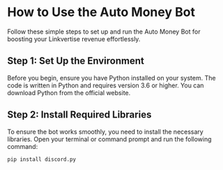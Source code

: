 # How to Use the Auto Money Bot

Follow these simple steps to set up and run the Auto Money Bot for boosting your Linkvertise revenue effortlessly.

## Step 1: Set Up the Environment
Before you begin, ensure you have Python installed on your system. The code is written in Python and requires version 3.6 or higher. You can download Python from the official website.

## Step 2: Install Required Libraries
To ensure the bot works smoothly, you need to install the necessary libraries. Open your terminal or command prompt and run the following command:

```bash
pip install discord.py
